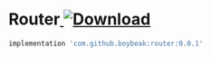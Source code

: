 # Router[ ![Download](https://api.bintray.com/packages/boybeak/nulldreams/router/images/download.svg) ](https://bintray.com/boybeak/nulldreams/router/_latestVersion)

```groovy
implementation 'com.github.boybeak:router:0.0.1'
```

